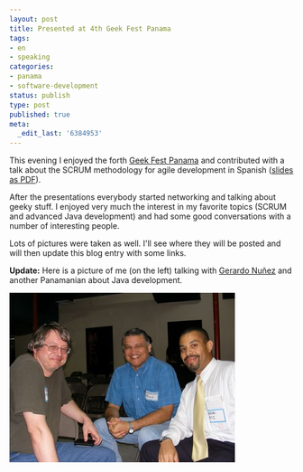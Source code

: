 ```yaml
---
layout: post
title: Presented at 4th Geek Fest Panama
tags:
- en
- speaking
categories:
- panama
- software-development
status: publish
type: post
published: true
meta:
  _edit_last: '6384953'
---
```

<p>This evening I enjoyed the forth <a href="http://www.geekfestpanama.com">Geek Fest Panama</a> and contributed with a talk about the SCRUM methodology for agile development in Spanish (<a href="/files/SCRUM-Espanol.pdf">slides as PDF</a>).</p>

After the presentations everybody started networking and talking about geeky stuff. I enjoyed very much the interest in my favorite topics (SCRUM and advanced Java development) and had some good conversations with a number of interesting people.

Lots of pictures were taken as well. I'll see where they will be posted and will then update this blog entry with some links.

**Update:** Here is a picture of me (on the left) talking with [Gerardo Nuñez](http://pa.linkedin.com/pub/gerardo-nunez/14/741/121) and another Panamanian about Java development.

![GeekFestPanama Me](/img/posts/GeekFestPanama-me.jpg)
